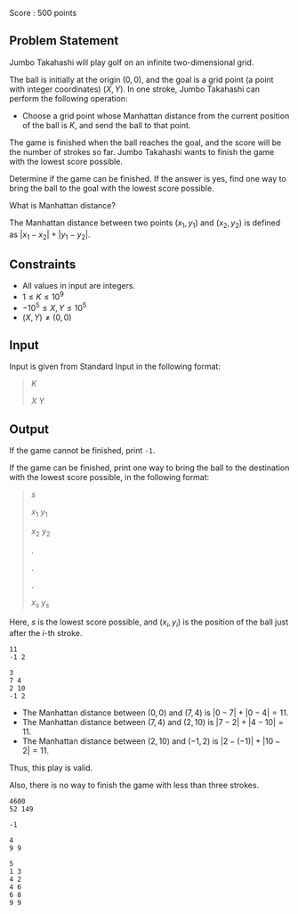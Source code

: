Score : $500$ points

## Problem Statement

Jumbo Takahashi will play golf on an infinite two-dimensional grid.

The ball is initially at the origin $(0, 0)$, and the goal is a grid point (a point with integer coordinates) $(X, Y)$. In one stroke, Jumbo Takahashi can perform the following operation:

- Choose a grid point whose Manhattan distance from the current position of the ball is $K$, and send the ball to that point.

The game is finished when the ball reaches the goal, and the score will be the number of strokes so far. Jumbo Takahashi wants to finish the game with the lowest score possible.

Determine if the game can be finished. If the answer is yes, find one way to bring the ball to the goal with the lowest score possible.

What is Manhattan distance?

The Manhattan distance between two points $(x_1, y_1)$ and $(x_2, y_2)$ is defined as $|x_1-x_2|+|y_1-y_2|$.

## Constraints

- All values in input are integers.
- $1 \leq K \leq 10^9$
- $-10^5 \leq X, Y \leq 10^5$
- $(X, Y) \neq (0, 0)$

## Input

Input is given from Standard Input in the following format:

> $K$
> 
> $X$ $Y$

## Output

If the game cannot be finished, print `-1`.

If the game can be finished, print one way to bring the ball to the destination with the lowest score possible, in the following format:

> $s$
> 
> $x_1$ $y_1$
> 
> $x_2$ $y_2$
> 
> $.$
> 
> $.$
> 
> $.$
> 
> $x_s$ $y_s$

Here, $s$ is the lowest score possible, and $(x_i, y_i)$ is the position of the ball just after the $i$-th stroke.

```input1
11
-1 2
```

```output1
3
7 4
2 10
-1 2
```

- The Manhattan distance between $(0, 0)$ and $(7, 4)$ is $|0-7|+|0-4|=11$.
- The Manhattan distance between $(7, 4)$ and $(2, 10)$ is $|7-2|+|4-10|=11$.
- The Manhattan distance between $(2, 10)$ and $(-1, 2)$ is $|2-(-1)|+|10-2|=11$.

Thus, this play is valid.

Also, there is no way to finish the game with less than three strokes.

```input2
4600
52 149
```

```output2
-1
```

```input3
4
9 9
```

```output3
5
1 3
4 2
4 6
6 8
9 9
```